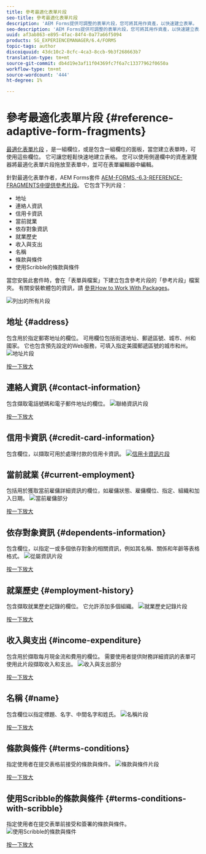 ```yaml
---
title: 參考最適化表單片段
seo-title: 參考最適化表單片段
description: 'AEM Forms提供可調整的表單片段，您可將其用作資產，以快速建立表單。 '
seo-description: 'AEM Forms提供可調整的表單片段，您可將其用作資產，以快速建立表單。 '
uuid: af3ab863-e895-4fac-84f4-0a77a66f5094
products: SG_EXPERIENCEMANAGER/6.4/FORMS
topic-tags: author
discoiquuid: 43dc10c2-8cfc-4ca3-8ccb-9b3f268663b7
translation-type: tm+mt
source-git-commit: db4d19e3af11f04369fc7f6a7c13377962f0650a
workflow-type: tm+mt
source-wordcount: '444'
ht-degree: 1%

---
```



# 參考最適化表單片段 {#reference-adaptive-form-fragments}

[最適化表單片段](/help/forms/using/adaptive-form-fragments.md) ，是一組欄位，或是包含一組欄位的面板，當您建立表單時，可使用這些欄位。 它可讓您輕鬆快速地建立表格。 您可以使用側邊欄中的資產瀏覽器將最適化表單片段拖放至表單中，並可在表單編輯器中編輯。

針對最適化表單作者，AEM Forms套件 [AEM-FORMS.-6.3-REFERENCE-FRAGMENTS中提供參考片段](https://www.adobeaemcloud.com/content/marketplace/marketplaceProxy.html?packagePath=/content/companies/public/adobe/packages/cq630/fd/AEM-FORMS-6.3-REFERENCE-FRAGMENTS)。 它包含下列片段：

* 地址
* 連絡人資訊
* 信用卡資訊
* 當前就業
* 依存對象資訊
* 就業歷史
* 收入與支出
* 名稱
* 條款與條件
* 使用Scribble的條款與條件

當您安裝此套件時，會在「表單與檔案」下建立包含參考片段的「參考片段」檔案夾。 有關安裝軟體包的資訊，請 [參見How to Work With Packages](/help/sites-administering/package-manager.md)。

![列出的所有片段](assets/ootb-frags.png)

## 地址 {#address}

包含用於指定郵寄地址的欄位。 可用欄位包括街道地址、郵遞區號、城市、州和國家。 它也包含預先設定的Web服務，可填入指定美國郵遞區號的城市和州。
![地址片段](assets/address.png)

[按一下放大](assets/address.png)

## 連絡人資訊 {#contact-information}

包含擷取電話號碼和電子郵件地址的欄位。
![聯絡資訊片段](assets/contact-info.png)

[按一下放大](assets/contact-info-1.png)

## 信用卡資訊 {#credit-card-information}

包含欄位，以擷取可用於處理付款的信用卡資訊。
[ ![信用卡資訊片段](assets/cc-info.png)](assets/cc-info-1.png)

## 當前就業 {#current-employment}

包括用於獲取當前雇傭詳細資訊的欄位，如雇傭狀態、雇傭欄位、指定、組織和加入日期。
![當前雇傭部分](assets/current-emp.png)

[按一下放大](assets/current-emp-1.png)

## 依存對象資訊 {#dependents-information}

包含欄位，以指定一或多個依存對象的相關資訊，例如其名稱、關係和年齡等表格格式。
![從屬資訊片段](assets/dependents-info.png)

[按一下放大](assets/dependents-info-1.png)

## 就業歷史 {#employment-history}

包含擷取就業歷史記錄的欄位。 它允許添加多個組織。
![就業歷史記錄片段](assets/emp-history.png)

[按一下放大](assets/emp-history-1.png)

## 收入與支出 {#income-expenditure}

包含用於擷取每月現金流和費用的欄位。 需要使用者提供財務詳細資訊的表單可使用此片段擷取收入和支出。
![收入與支出部分](assets/income.png)

[按一下放大](assets/income-1.png)

## 名稱 {#name}

包含欄位以指定標題、名字、中間名字和姓氏。
![名稱片段](assets/name.png)

[按一下放大](assets/name-1.png)

## 條款與條件 {#terms-conditions}

指定使用者在提交表格前接受的條款與條件。
![條款與條件片段](assets/tnc.png)

[按一下放大](assets/tnc-1.png)

## 使用Scribble的條款與條件 {#terms-conditions-with-scribble}

指定使用者在提交表單前接受和簽署的條款與條件。
![使用Scribble的條款與條件](assets/tnc-scribble.png)

[按一下放大](assets/tnc-scribble-1.png)
